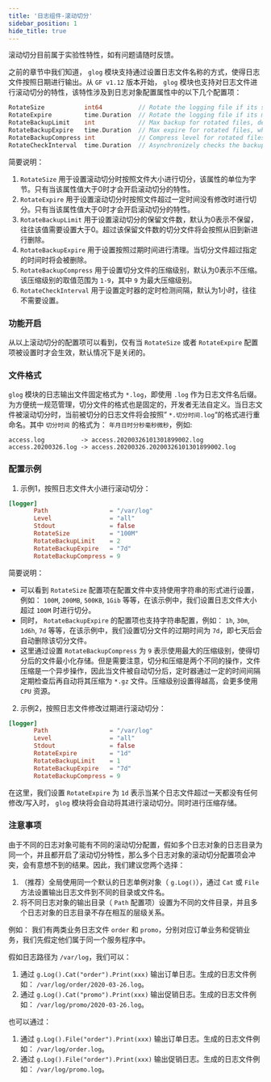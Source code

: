 ```yaml
---
title: '日志组件-滚动切分'
sidebar_position: 1
hide_title: true
---
```


滚动切分目前属于实验性特性，如有问题请随时反馈。

之前的章节中我们知道， `glog` 模块支持通过设置日志文件名称的方式，使得日志文件按照日期进行输出。从 `GF v1.12` 版本开始， `glog` 模块也支持对日志文件进行滚动切分的特性，该特性涉及到日志对象配置属性中的以下几个配置项：

```go
RotateSize           int64          // Rotate the logging file if its size > 0 in bytes.
RotateExpire         time.Duration  // Rotate the logging file if its mtime exceeds this duration.
RotateBackupLimit    int            // Max backup for rotated files, default is 0, means no backups.
RotateBackupExpire   time.Duration  // Max expire for rotated files, which is 0 in default, means no expiration.
RotateBackupCompress int            // Compress level for rotated files using gzip algorithm. It's 0 in default, means no compression.
RotateCheckInterval  time.Duration  // Asynchronizely checks the backups and expiration at intervals. It's 1 hour in default.

```

简要说明：

1. `RotateSize` 用于设置滚动切分时按照文件大小进行切分，该属性的单位为字节。只有当该属性值大于0时才会开启滚动切分的特性。
2. `RotateExpire` 用于设置滚动切分时按照文件超过一定时间没有修改时进行切分。只有当该属性值大于0时才会开启滚动切分的特性。
3. `RotateBackupLimit` 用于设置滚动切分的保留文件数，默认为0表示不保留，往往该值需要设置大于0。超过该保留文件数的切分文件将会按照从旧到新进行删除。
4. `RotateBackupExpire` 用于设置按照过期时间进行清理。当切分文件超过指定的时间时将会被删除。
5. `RotateBackupCompress` 用于设置切分文件的压缩级别，默认为0表示不压缩。该压缩级别的取值范围为 `1-9`，其中 `9` 为最大压缩级别。
6. `RotateCheckInterval` 用于设置定时器的定时检测间隔，默认为1小时，往往不需要设置。

### 功能开启

从以上滚动切分的配置项可以看到，仅有当 `RotateSize` 或者 `RotateExpire` 配置项被设置时才会生效，默认情况下是关闭的。

### 文件格式

`glog` 模块的日志输出文件固定格式为 `*.log`，即使用 `.log` 作为日志文件名后缀。为方便统一规范管理，切分文件的格式也是固定的，开发者无法自定义。当日志文件被滚动切分时，当前被切分的日志文件将会按照” `*.切分时间.log`“的格式进行重命名。其中 `切分时间` 的格式为： `年月日时分秒毫秒微秒`，例如:

```undefined
access.log          -> access.20200326101301899002.log
access.20200326.log -> access.20200326.20200326101301899002.log

```

### 配置示例

1. 示例1，按照日志文件大小进行滚动切分：




```toml
[logger]
       Path                 = "/var/log"
       Level                = "all"
       Stdout               = false
       RotateSize           = "100M"
       RotateBackupLimit    = 2
       RotateBackupExpire   = "7d"
       RotateBackupCompress = 9

```


简要说明：

   - 可以看到 `RotateSize` 配置项在配置文件中支持使用字符串的形式进行设置，例如： `100M`, `200MB`, `500KB`, `1Gib` 等等，在该示例中，我们设置日志文件大小超过 `100M` 时进行切分。
   - 同时， `RotateBackupExpire` 的配置项也支持字符串配置，例如： `1h`, `30m`, `1d6h`, `7d` 等等，在该示例中，我们设置切分文件的过期时间为 `7d`，即七天后会自动删除该切分文件。
   - 这里通过设置 `RotateBackupCompress` 为 `9` 表示使用最大的压缩级别，使得切分后的文件最小化存储。但是需要注意，切分和压缩是两个不同的操作，文件压缩是一个异步操作，因此当文件被自动切分后，定时器通过一定的时间间隔定期检查后再自动将其压缩为 `*.gz` 文件。压缩级别设置得越高，会更多使用 `CPU` 资源。
2. 示例2，按照日志文件修改过期进行滚动切分：




```toml
[logger]
       Path                 = "/var/log"
       Level                = "all"
       Stdout               = false
       RotateExpire         = "1d"
       RotateBackupLimit    = 1
       RotateBackupExpire   = "7d"
       RotateBackupCompress = 9

```


在这里，我们设置 `RotateExpire` 为 `1d` 表示当某个日志文件超过一天都没有任何修改/写入时， `glog` 模块将会自动将其进行滚动切分。同时进行压缩存储。


### 注意事项

由于不同的日志对象可能有不同的滚动切分配置，假如多个日志对象的日志目录为同一个，并且都开启了滚动切分特性，那么多个日志对象的滚动切分配置项会冲突，会有意想不到的结果。因此，我们建议您两个选择：

1. （推荐）全局使用同一个默认的日志单例对象（ `g.Log()`），通过 `Cat` 或 `File` 方法设置输出日志文件到不同的目录或文件名。
2. 将不同日志对象的输出目录（ `Path` 配置项）设置为不同的文件目录，并且多个日志对象的日志目录不存在相互的层级关系。

例如： 我们有两类业务日志文件 `order` 和 `promo`，分别对应订单业务和促销业务，我们先假定他们属于同一个服务程序中。

假如日志路径为 `/var/log`，我们可以：

1. 通过 `g.Log().Cat("order").Print(xxx)` 输出订单日志。生成的日志文件例如： `/var/log/order/2020-03-26.log`。
2. 通过 `g.Log().Cat("promo").Print(xxx)` 输出促销日志。生成的日志文件例如： `/var/log/promo/2020-03-26.log`。

也可以通过：

1. 通过 `g.Log().File("order").Print(xxx)` 输出订单日志。生成的日志文件例如： `/var/log/order.log`。
2. 通过 `g.Log().File("order").Print(xxx)` 输出促销日志。生成的日志文件例如： `/var/log/promo.log`。